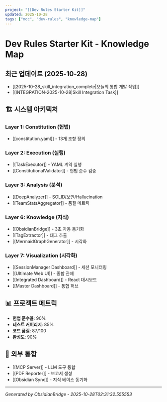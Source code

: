 ```yaml
---
project: "[[Dev Rules Starter Kit]]"
updated: 2025-10-28
tags: ["moc", "dev-rules", "knowledge-map"]
---
```


# Dev Rules Starter Kit - Knowledge Map

## 최근 업데이트 (2025-10-28)

- [[2025-10-28_skill_integration_complete|오늘의 통합 개발 작업]]
- [[INTEGRATION-2025-10-28|Skill Integration Task]]

## 🏗️ 시스템 아키텍처

### Layer 1: Constitution (헌법)
- [[constitution.yaml]] - 13개 조항 정의

### Layer 2: Execution (실행)
- [[TaskExecutor]] - YAML 계약 실행
- [[ConstitutionalValidator]] - 헌법 준수 검증

### Layer 3: Analysis (분석)
- [[DeepAnalyzer]] - SOLID/보안/Hallucination
- [[TeamStatsAggregator]] - 품질 메트릭

### Layer 6: Knowledge (지식)
- [[ObsidianBridge]] - 3초 자동 동기화
- [[TagExtractor]] - 태그 추출
- [[MermaidGraphGenerator]] - 시각화

### Layer 7: Visualization (시각화)
- [[SessionManager Dashboard]] - 세션 모니터링
- [[Ultimate Web UI]] - 종합 관제
- [[Integrated Dashboard]] - React 대시보드
- [[Master Dashboard]] - 통합 허브

## 📊 프로젝트 메트릭

- **헌법 준수율**: 90%
- **테스트 커버리지**: 85%
- **코드 품질**: 87/100
- **완성도**: 90%

## 🔗 외부 통합

- [[MCP Server]] - LLM 도구 통합
- [[PDF Reporter]] - 보고서 생성
- [[Obsidian Sync]] - 지식 베이스 동기화

---
*Generated by ObsidianBridge - 2025-10-28T02:31:32.555553*
